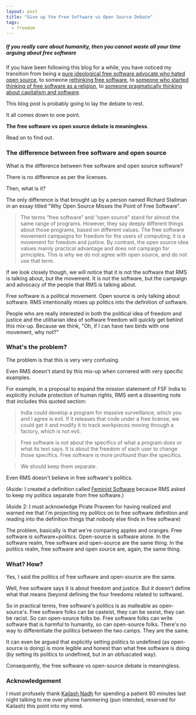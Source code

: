 ```yaml
---
layout: post
title: "Give up the Free Software vs Open Source Debate"
tags:
  - freedom
---
```


##### If you really care about humanity, then you cannot waste all your time arguing about free software #####

If you have been following this blog for a while, you have noticed my transition from being a [pure ideological free software advocate who hated open source](/open-source-misses-point-woefully/), to someone [rethinking free software](/rethinking-free-software/), to [someone who started thinking of free software as a religion](/free-software-religion/), to [someone pragmatically thinking about capitalism and software](/remaking-capitalism/).

This blog post is probably going to lay the debate to rest. 

It all comes down to one point.

**The free software vs open source debate is meaningless**.

Read on to find out.

### The difference between free software and open source

What is the difference between free software and open source software?

There is no difference as per the licenses.

Then, what is it?

The only difference is that brought up by a person named Richard Stallman in an essay titled "Why Open Source Misses the Point of Free Software".

> The terms “free software” and “open source” stand for almost the same range of programs. However, they say deeply different things about those programs, based on different values. The free software movement campaigns for freedom for the users of computing; it is a movement for freedom and justice. By contrast, the open source idea values mainly practical advantage and does not campaign for principles. This is why we do not agree with open source, and do not use that term.

If we look closely though, we will notice that it is not the software that RMS is talking about, but the movement. It is not the software, but the campaign and advocacy of the people that RMS is talking about.

Free software is a political movement. Open source is only talking about software. RMS intentionally mixes up politics into the definition of software.

People who are really interested in both the political idea of freedom and justice and the utilitarian idea of software freedom will quickly get behind this mix-up. Because we think, "Oh, if I can have two birds with one movement, why not?"

### What's the problem?

The problem is that this is very very confusing.

Even RMS doesn't stand by this mix-up when cornered with very specific examples.

For example, in a proposal to expand the mission statement of FSF India to explicitly include protection of human rights, RMS sent a dissenting note that includes this quoted section:

> India could develop a program for massive surveillance, which you and
I agree is evil.  If it releases that code under a free license, we
could get it and modify it to track workpieces moving through a
factory, which is not evil.

> Free software is not about the specifics of what a program does or
what its text says.  It is about the freedom of each user to change
those specifics.  Free software is more profound than the specifics.

> We should keep them separate.

Even RMS doesn't believe in free software's politics.

(Aside: I created a definition called [Feminist Software](https://feminist-software.gitlab.io/) because RMS asked to keep my politics separate from free software.)

(Aside 2: I must acknowledge Pirate Praveen for having realized and warned me that I'm projecting my politics on to free software definition and reading into the definition things that nobody else finds in free software)

The problem, basically is that we're comparing apples and oranges. Free software is software+politics. Open-source is software alone. In the software realm, free software and open-source are the same thing. In the politics realm, free software and open source are, again, the same thing.

### What? How?

Yes, I said the politics of free software and open-source are the same.

Well, free software says it is about freedom and justice. But it doesn't define what that means (beyond defining the four freedoms related to software).

So in practical terms, free software's politics is as malleable as open-source's. Free software folks can be casteist, they can be sexist, they can be racist. So can open-source folks be. Free software folks can write software that is harmful to humanity, so can open-source folks. There's no way to differentiate the politics between the two camps. They are the same.

It can even be argued that explicitly setting politics to undefined (as open-source is doing) is more legible and honest than what free software is doing (by setting its politics to undefined, but in an obfuscated way).

Consequently, the free software vs open-source debate is meaningless.

### Acknowledgement

I must profusely thank [Kailash Nadh](https://nadh.in/) for spending a patient 80 minutes last night talking to me over phone hammering (pun intended, reserved for Kailash) this point into my mind.
